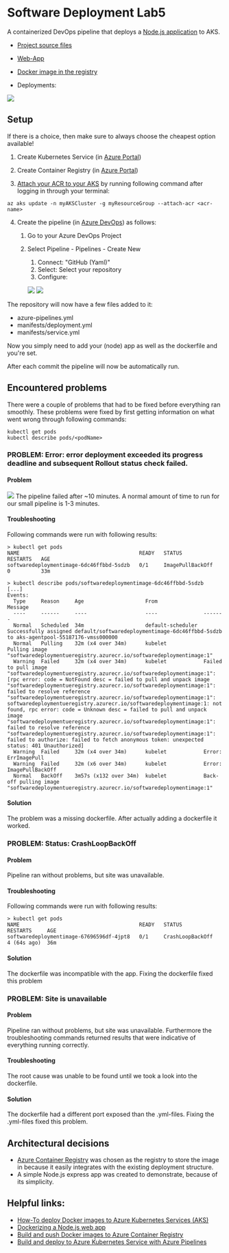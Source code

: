 # Software Deployment Lab5

A containerized DevOps pipeline that deploys a [Node.js application](http://20.31.196.204:3000/) to AKS.

* [Project source files](https://github.com/NikolaosBizbelis/SoftwareDeploymentUe)

* [Web-App](http://20.31.196.204:3000/)

* [Docker image in the registry](https://softwaredeploymentueregistry.azurecr.io/softwaredeploymentimage)

* Deployments:

![](images/deployments.JPG)

## Setup
If there is a choice, then make sure to always choose the cheapest option available!

1. Create Kubernetes Service (in [Azure Portal](https://portal.azure.com/#home))

2. Create Container Registry (in [Azure Portal](https://portal.azure.com/#home))

3. [Attach your ACR to your AKS](https://learn.microsoft.com/en-us/azure/aks/cluster-container-registry-integration?tabs=azure-cli) by running following command after logging in through your terminal:
```
az aks update -n myAKSCluster -g myResourceGroup --attach-acr <acr-name>
```

4. Create the pipeline (in [Azure DevOps](https://dev.azure.com/)) as follows:
	1. Go to your Azure DevOps Project
	2. Select Pipeline - Pipelines - Create New
		1. Connect: "GitHub (Yaml)"
		2. Select: Select your repository
		3. Configure:
		
		![](images/3.3.1.png)
		![](images/3.3.2.JPG)

The repository will now have a few files added to it:
- azure-pipelines.yml
- manifests/deployment.yml
- manifests/service.yml

Now you simply need to add your (node) app as well as the dockerfile and you're set.

After each commit the pipeline will now be automatically run.

## Encountered problems
There were a couple of problems that had to be fixed before everything ran smoothly. These problems were fixed by first getting information on what went wrong through following commands:
```
kubectl get pods
kubectl describe pods/<podName>
```

### PROBLEM: Error: error deployment exceeded its progress deadline and subsequent Rollout status check failed.
#### Problem
![](images/error1.1.JPG)
The pipeline failed after ~10 minutes. A normal amount of time to run for our small pipeline is 1-3 minutes.

#### Troubleshooting
Following commands were run with following results:
```
> kubectl get pods
NAME                                       READY   STATUS             RESTARTS   AGE
softwaredeploymentimage-6dc46ffbbd-5sdzb   0/1     ImagePullBackOff   0          33m

> kubectl describe pods/softwaredeploymentimage-6dc46ffbbd-5sdzb
[...]
Events:
  Type     Reason     Age                    From               Message
  ----     ------     ----                   ----               -------
  Normal   Scheduled  34m                    default-scheduler  Successfully assigned default/softwaredeploymentimage-6dc46ffbbd-5sdzb to aks-agentpool-55187176-vmss000000
  Normal   Pulling    32m (x4 over 34m)      kubelet            Pulling image "softwaredeploymentueregistry.azurecr.io/softwaredeploymentimage:1"
  Warning  Failed     32m (x4 over 34m)      kubelet            Failed to pull image "softwaredeploymentueregistry.azurecr.io/softwaredeploymentimage:1": [rpc error: code = NotFound desc = failed to pull and unpack image "softwaredeploymentueregistry.azurecr.io/softwaredeploymentimage:1": failed to resolve reference "softwaredeploymentueregistry.azurecr.io/softwaredeploymentimage:1": softwaredeploymentueregistry.azurecr.io/softwaredeploymentimage:1: not found, rpc error: code = Unknown desc = failed to pull and unpack image "softwaredeploymentueregistry.azurecr.io/softwaredeploymentimage:1": failed to resolve reference "softwaredeploymentueregistry.azurecr.io/softwaredeploymentimage:1": failed to authorize: failed to fetch anonymous token: unexpected status: 401 Unauthorized]
  Warning  Failed     32m (x4 over 34m)      kubelet            Error: ErrImagePull
  Warning  Failed     32m (x6 over 34m)      kubelet            Error: ImagePullBackOff
  Normal   BackOff    3m57s (x132 over 34m)  kubelet            Back-off pulling image "softwaredeploymentueregistry.azurecr.io/softwaredeploymentimage:1"
```

#### Solution
The problem was a missing dockerfile. After actually adding a dockerfile it worked.

### PROBLEM: Status: CrashLoopBackOff
#### Problem
Pipeline ran without problems, but site was unavailable.

#### Troubleshooting
Following commands were run with following results:
```
> kubectl get pods
NAME                                       READY   STATUS             RESTARTS     AGE
softwaredeploymentimage-67696596df-4jpt8   0/1     CrashLoopBackOff   4 (64s ago)  36m
```

#### Solution
The dockerfile was incompatible with the app. Fixing the dockerfile fixed this problem

### PROBLEM: Site is unavailable
#### Problem
Pipeline ran without problems, but site was unavailable. Furthermore the troubleshooting commands returned results that were indicative of everything running correctly.

#### Troubleshooting
The root cause was unable to be found until we took a look into the dockerfile.

#### Solution
The dockerfile had a different port exposed than the .yml-files. Fixing the .yml-files fixed this problem.

## Architectural decisions
* [Azure Container Registry](https://azure.microsoft.com/en-us/products/container-registry/) was chosen as the registry to store the image in because it easily integrates with the existing deployment structure.
* A simple Node.js express app was created to demonstrate, because of its simplicity.

## Helpful links:
* [How-To deploy Docker images to Azure Kubernetes Services (AKS)](https://purple.telstra.com.au/blog/how-to-deploy-docker-images-to-azure-kubernetes-services-aks)
* [Dockerizing a Node.js web app](https://nodejs.org/en/docs/guides/nodejs-docker-webapp/)
* [Build and push Docker images to Azure Container Registry](https://learn.microsoft.com/en-us/azure/devops/pipelines/ecosystems/containers/acr-template?view=azure-devops)
* [Build and deploy to Azure Kubernetes Service with Azure Pipelines](https://learn.microsoft.com/en-us/azure/aks/devops-pipeline?pivots=pipelines-yaml)





